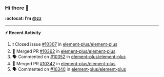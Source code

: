 ### Hi there 👋

**:octocat: I’m [@zz](https://github.com/holazz)**

---

**:zap: Recent Activity**

<!--START_SECTION:activity-->
1. ❗️ Closed issue [#10307](https://github.com/element-plus/element-plus/issues/10307) in [element-plus/element-plus](https://github.com/element-plus/element-plus)
2. 🎉 Merged PR [#10362](https://github.com/element-plus/element-plus/pull/10362) in [element-plus/element-plus](https://github.com/element-plus/element-plus)
3. 🗣 Commented on [#10352](https://github.com/element-plus/element-plus/issues/10352) in [element-plus/element-plus](https://github.com/element-plus/element-plus)
4. 🎉 Merged PR [#10342](https://github.com/element-plus/element-plus/pull/10342) in [element-plus/element-plus](https://github.com/element-plus/element-plus)
5. 🗣 Commented on [#10340](https://github.com/element-plus/element-plus/issues/10340) in [element-plus/element-plus](https://github.com/element-plus/element-plus)
<!--END_SECTION:activity-->
